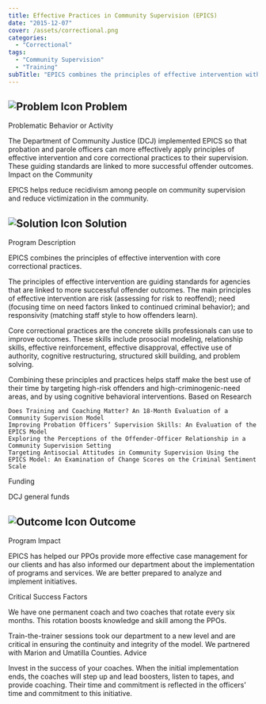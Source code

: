 ```yaml
---
title: Effective Practices in Community Supervision (EPICS)
date: "2015-12-07"
cover: /assets/correctional.png
categories:
  - "Correctional"
tags:
  - "Community Supervision"
  - "Training"
subTitle: "EPICS combines the principles of effective intervention with core correctional practices."
---
```


## ![Problem Icon](https://github.com/google/material-design-icons/raw/master/alert/1x_web/ic_error_outline_black_48dp.png "Problem") Problem

Problematic Behavior or Activity

The Department of Community Justice (DCJ) implemented EPICS so that probation and parole officers can more effectively apply principles of effective intervention and core correctional practices to their supervision. These guiding standards are linked to more successful offender outcomes.
Impact on the Community

EPICS helps reduce recidivism among people on community supervision and reduce victimization in the community.

## ![Solution Icon](https://github.com/google/material-design-icons/raw/master/action/1x_web/ic_lightbulb_outline_black_48dp.png "Solution") Solution

Program Description

EPICS combines the principles of effective intervention with core correctional practices.

The principles of effective intervention are guiding standards for agencies that are linked to more successful offender outcomes. The main principles of effective intervention are risk (assessing for risk to reoffend); need (focusing time on need factors linked to continued criminal behavior); and responsivity (matching staff style to how offenders learn).

Core correctional practices are the concrete skills professionals can use to improve outcomes. These skills include prosocial modeling, relationship skills, effective reinforcement, effective disapproval, effective use of authority, cognitive restructuring, structured skill building, and problem solving.

Combining these principles and practices helps staff make the best use of their time by targeting high-risk offenders and high-criminogenic-need areas, and by using cognitive behavioral interventions.
Based on Research

    Does Training and Coaching Matter? An 18-Month Evaluation of a Community Supervision Model
    Improving Probation Officers’ Supervision Skills: An Evaluation of the EPICS Model
    Exploring the Perceptions of the Offender-Officer Relationship in a Community Supervision Setting
    Targeting Antisocial Attitudes in Community Supervision Using the EPICS Model: An Examination of Change Scores on the Criminal Sentiment Scale

Funding

DCJ general funds
## ![Outcome Icon](https://github.com/google/material-design-icons/raw/master/action/1x_web/ic_view_list_black_48dp.png "Outcome") Outcome
Program Impact

EPICS has helped our PPOs provide more effective case management for our clients and has also informed our department about the implementation of programs and services. We are better prepared to analyze and implement initiatives.

Critical Success Factors

We have one permanent coach and two coaches that rotate every six months. This rotation boosts knowledge and skill among the PPOs.

Train-the-trainer sessions took our department to a new level and are critical in ensuring the continuity and integrity of the model. We partnered with Marion and Umatilla Counties.
Advice

Invest in the success of your coaches. When the initial implementation ends, the coaches will step up and lead boosters, listen to tapes, and provide coaching. Their time and commitment is reflected in the officers’ time and commitment to this initiative.